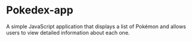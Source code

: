 # Pokedex-app
A simple JavaScript application that displays a list of Pokémon and allows users to view detailed information about each one.
